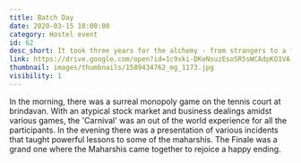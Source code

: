 ```yaml
---
title: Batch Day
date: 2020-03-15 18:00:00
category: Hostel event
id: 62
desc_short: It took three years for the alchemy - from strangers to a family. A vow to pursue their purpose- 'one thought, one word, one deed' was a highlight of the Maharshis' batch day. 
link: https://drive.google.com/open?id=1c9xki-DKeNsuzEsoSR5sWCAdpKO1VA-n
thumbnail: images/thumbnails/1589434762_mg_1173.jpg
visibility: 1
---
```


In the morning, there was a surreal monopoly game on the tennis court at brindavan. With an atypical stock market and business dealings amidst various games, the 'Carnival' was an out of the world experience for all the participants. In the evening there was a presentation of various incidents that taught powerful lessons to some of the maharshis. The Finale was a grand one where the Maharshis came together to rejoice a happy ending. 